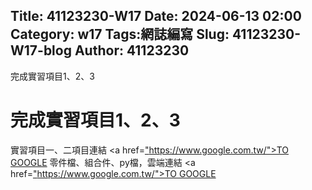 Title: 41123230-W17
Date: 2024-06-13 02:00
Category: w17
Tags:網誌編寫
Slug: 41123230-W17-blog
Author: 41123230
---

完成實習項目1、2、3

<!-- PELICAN_END_SUMMARY -->
# 完成實習項目1、2、3
實習項目一、二項目連結
<a href=["https://www.google.com.tw/">TO GOOGLE](https://github.com/41123230GUANSEN/cd2024/commit/8af5d66e171b372f68c629f608e0914955470a14)</a>
零件檔、組合件、py檔，雲端連結
<a href=["https://www.google.com.tw/">TO GOOGLE](https://nfuedu-my.sharepoint.com/:f:/g/personal/41123230_nfu_edu_tw/EutWB_VzlFdNqouczAvMpogB1R6rHZo5SJdzpB3o4zE3OQ?e=BQqXOo)</a>